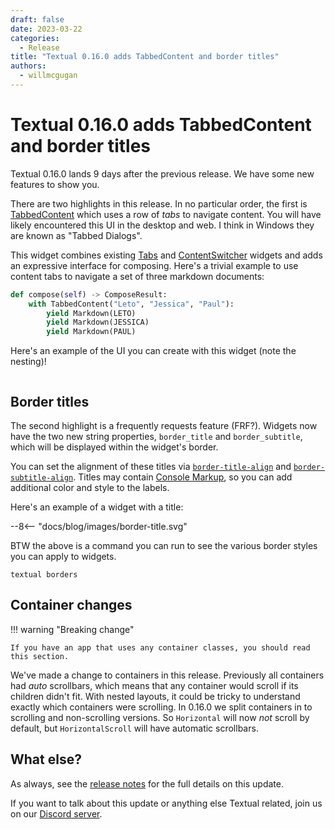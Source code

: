 ```yaml
---
draft: false
date: 2023-03-22
categories:
  - Release
title: "Textual 0.16.0 adds TabbedContent and border titles"
authors:
  - willmcgugan
---
```


# Textual 0.16.0 adds TabbedContent and border titles

Textual 0.16.0 lands 9 days after the previous release. We have some new features to show you.

<!-- more -->

There are two highlights in this release. In no particular order, the first is [TabbedContent](../../widgets/tabbed_content.md) which uses a row of *tabs* to navigate content. You will have likely encountered this UI in the desktop and web. I think in Windows they are known as "Tabbed Dialogs".

This widget combines existing [Tabs](../../widgets/tabs.md) and [ContentSwitcher](../../api/content_switcher.md) widgets and adds an expressive interface for composing. Here's a trivial example to use content tabs to navigate a set of three markdown documents:

```python
def compose(self) -> ComposeResult:
    with TabbedContent("Leto", "Jessica", "Paul"):
        yield Markdown(LETO)
        yield Markdown(JESSICA)
        yield Markdown(PAUL)
```

Here's an example of the UI you can create with this widget (note the nesting)!

```{.textual path="docs/examples/widgets/tabbed_content.py" press="j"}
```


## Border titles

The second highlight is a frequently requests feature (FRF?). Widgets now have the two new string properties, `border_title` and `border_subtitle`, which will be displayed within the widget's border.

You can set the alignment of these titles via [`border-title-align`](../../styles/border_title_align.md) and [`border-subtitle-align`](../../styles/border_subtitle_align.md). Titles may contain [Console Markup](https://rich.readthedocs.io/en/latest/markup.html), so you can add additional color and style to the labels.

Here's an example of a widget with a title:

<div>
--8<-- "docs/blog/images/border-title.svg"
</div>

BTW the above is a command you can run to see the various border styles you can apply to widgets.

```
textual borders
```

## Container changes

!!! warning "Breaking change"

    If you have an app that uses any container classes, you should read this section.

We've made a change to containers in this release. Previously all containers had *auto* scrollbars, which means that any container would scroll if its children didn't fit. With nested layouts, it could be tricky to understand exactly which containers were scrolling. In 0.16.0 we split containers in to scrolling and non-scrolling versions. So `Horizontal` will now *not* scroll by default, but `HorizontalScroll` will have automatic scrollbars.


## What else?

As always, see the [release notes](https://github.com/Textualize/textual/releases/tag/v0.16.0) for the full details on this update.

If you want to talk about this update or anything else Textual related, join us on our [Discord server](https://discord.gg/Enf6Z3qhVr).
